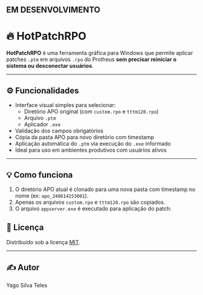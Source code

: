## EM DESENVOLVIMENTO

# 🔥 HotPatchRPO

**HotPatchRPO** é uma ferramenta gráfica para Windows que permite aplicar patches `.ptm` em arquivos `.rpo` do Protheus **sem precisar reiniciar o sistema ou desconectar usuários**.

---

## ⚙️ Funcionalidades

- Interface visual simples para selecionar:
  - Diretório APO original (com `custom.rpo` e `tttm120.rpo`)
  - Arquivo `.ptm`
  - Aplicador `.exe`
- Validação dos campos obrigatórios
- Cópia da pasta APO para novo diretório com timestamp
- Aplicação automática do `.ptm` via execução do `.exe` informado
- Ideal para uso em ambientes produtivos com usuários ativos

---

## 💡 Como funciona

1. O diretório APO atual é clonado para uma nova pasta com timestamp no nome (ex: `apo_240614153001`).
2. Apenas os arquivos `custom.rpo` e `tttm120.rpo` são copiados.
3. O arquivo `appserver.exe` é executado para aplicação do patch:


## 🧾 Licença

Distribuído sob a licença [MIT](LICENSE).

---

## ✍️ Autor

Yago Silva Teles


